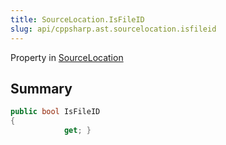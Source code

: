 ```yaml
---
title: SourceLocation.IsFileID
slug: api/cppsharp.ast.sourcelocation.isfileid
---
```

Property in [SourceLocation](/api/cppsharp/ast/sourcelocation)

## Summary



```csharp
public bool IsFileID
{
            get; }
```

